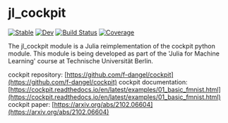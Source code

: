 # jl_cockpit
[![Stable](https://img.shields.io/badge/docs-stable-blue.svg)](https://themightyfirefly.github.io/jl_cockpit/stable/)
[![Dev](https://img.shields.io/badge/docs-dev-blue.svg)](https://themightyfirefly.github.io/jl_cockpit/dev/)
[![Build Status](https://themightyfirefly.github.io/jl_cockpit/workflows/CI.yml/badge.svg?branch=main)](https://github.com/Themightyfirefly/jl_cockpit/actions/workflows/CI.yml?query=branch%3Amain)
[![Coverage](https://codecov.io/gh/Themightyfirefly/jl_cockpit/branch/main/graph/badge.svg)](https://codecov.io/gh//Themightyfirefly/jl_cockpit)

The jl_cockpit module is a Julia reimplementation of the cockpit python module.
This module is being developed as part of the 'Julia for Machine Learning' course at Technische Universität Berlin.

cockpit repository: [https://github.com/f-dangel/cockpit](https://github.com/f-dangel/cockpit)
cockpit documentation: [https://cockpit.readthedocs.io/en/latest/examples/01_basic_fmnist.html](https://cockpit.readthedocs.io/en/latest/examples/01_basic_fmnist.html)
cockpit paper: [https://arxiv.org/abs/2102.06604](https://arxiv.org/abs/2102.06604)

